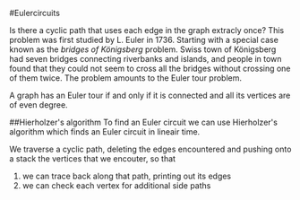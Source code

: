 #Eulercircuits

Is there a cyclic path that uses each edge in the graph extracly once?
This problem was first studied by L. Euler in 1736. Starting with a special case known as the _bridges of Königsberg_ problem. Swiss town of Königsberg had seven bridges connecting riverbanks and islands, and people in town found that they could not seem to cross all the bridges without crossing one of them twice. The problem amounts to the Euler tour problem.

A graph has an Euler tour if and only if it is connected and all its vertices are of even degree.

##Hierholzer's algorithm
To find an Euler circuit we can use Hierholzer's algorithm which finds an Euler circuit in lineair time.

We traverse a cyclic path, deleting the edges encountered and pushing onto a stack the vertices that we encouter, so that 

1. we can trace back along that path, printing out its edges
2. we can check each vertex for additional side paths